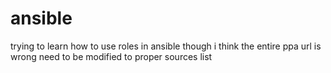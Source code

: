 # ansible
trying to learn how to use roles in ansible
though i think the entire ppa url is wrong need to be modified to proper sources list
